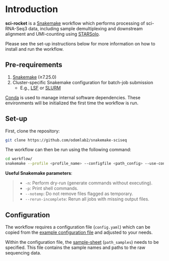# Introduction

**sci-rocket** is a [Snakemake](https://snakemake.readthedocs.io/en/stable/) workflow which performs processing of sci-RNA-Seq3 data, including sample demultiplexing and downstream alignment and UMI-counting using [STARSolo](https://github.com/alexdobin/STAR).

Please see the set-up instructions below for more information on how to install and run the workflow.

## Pre-requirements

1. [Snakemake](https://snakemake.readthedocs.io/en/stable/) (≥7.25.0)
2. Cluster-specific Snakemake configuration for batch-job submission
      * E.g., [LSF](https://github.com/Snakemake-Profiles/lsf) or [SLURM](https://github.com/Snakemake-Profiles/slurm)

[Conda](https://docs.conda.io/en/latest/) is used to manage internal software dependencies. These environments will be initialized the first time the workflow is run.

## Set-up

First, clone the repository:

```bash
git clone https://github.com/odomlab2/snakemake-sciseq
```

The workflow can then be run using the following command:

```bash
cd workflow/
snakemake --profile <profile_name> --configfile <path_config> --use-conda
```

**Useful Snakemake parameters**:

> * `-n`: Perform dry-run (generate commands without executing).
> * `-p`: Print shell commands.
> * `--notemp`: Do not remove files flagged as temporary.
> * `--rerun-incomplete`: Rerun all jobs with missing output files.

## Configuration

The workflow requires a configuration file (`config.yaml`) which can be copied from the [example configuration file](https://github.com/odomlab2/snakemake-sciseq/blob/main/workflow/examples/example_config.yaml) and adjusted to your needs. 

Within the configuration file, the [sample-sheet](overview_files.md) (`path_samples`) needs to be specified. This file contains the sample names and paths to the raw sequencing data.
